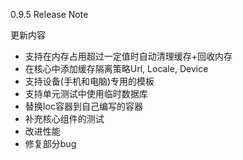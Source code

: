 ﻿0.9.5 Release Note

更新内容

- 支持在内存占用超过一定值时自动清理缓存+回收内存
- 在核心中添加缓存隔离策略Url, Locale, Device
- 支持设备(手机和电脑)专用的模板
- 支持单元测试中使用临时数据库
- 替换Ioc容器到自己编写的容器
- 补充核心组件的测试
- 改进性能
- 修复部分bug
